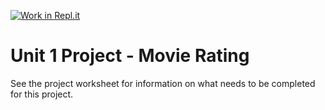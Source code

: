 [![Work in Repl.it](https://classroom.github.com/assets/work-in-replit-14baed9a392b3a25080506f3b7b6d57f295ec2978f6f33ec97e36a161684cbe9.svg)](https://classroom.github.com/online_ide?assignment_repo_id=3373410&assignment_repo_type=AssignmentRepo)
# Unit 1 Project - Movie Rating

See the project worksheet for information on what needs to be completed for this project.